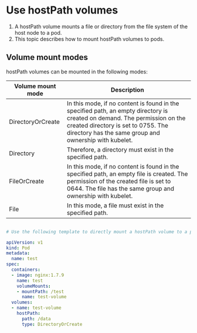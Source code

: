 # Use hostPath volumes

1. A hostPath volume mounts a file or directory from the file system of the host node to a pod. 
2. This topic describes how to mount hostPath volumes to pods.

## Volume mount modes
hostPath volumes can be mounted in the following modes:

| Volume mount mode |	Description |
|------------------|------------|
|DirectoryOrCreate | In this mode, if no content is found in the specified path, an empty directory is created on demand. The permission on the created directory is set to 0755. The directory has the same group and ownership with kubelet.|
| Directory | Therefore, a directory must exist in the specified path.|
|FileOrCreate |	In this mode, if no content is found in the specified path, an empty file is created. The permission of the created file is set to 0644. The file has the same group and ownership with kubelet.|
|File |	In this mode, a file must exist in the specified path.|

```yaml

# Use the following template to directly mount a hostPath volume to a pod:

apiVersion: v1
kind: Pod
metadata:
  name: test
spec:
  containers:
  - image: nginx:1.7.9
    name: test
    volumeMounts:
    - mountPath: /test
      name: test-volume
  volumes:
  - name: test-volume
    hostPath:
      path: /data
      type: DirectoryOrCreate

```